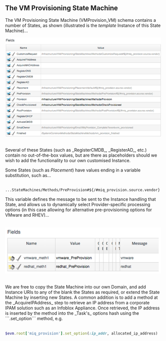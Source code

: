 ## The VM Provisioning State Machine

The VM Provisioning State Machine (VMProvision\_VM) schema contains a number of States, as shown (illustrated is the _template_ Instance of this State Machine)...
<br>

![screenshot](images/screenshot11.png)

<br>
Several of these States (such as _RegisterCMDB_, _RegisterAD_, etc.) contain no out-of-the-box values, but are there as placeholders should we wish to add the functionality to our own customised Instance.

Some States (such as _Placement_) have values ending in a variable substitution, such as...

```
	...StateMachines/Methods/PreProvision#${/#miq_provision.source.vendor}
```

This variable defines the message to be sent to the Instance handling that State, and allows us to dynamically select Provider-specific processing options (in this case allowing for alternative pre-provisioning options for VMware and RHEV)...
<br> <br>

![screenshot](images/screenshot20.png)

<br>
We are free to copy the State Machine into our own Domain, and add Instance URIs to any of the blank the States as required, or extend the State Machine by inserting new States. A common addition is to add a method at the _AcquireIPAddress_ step to retrieve an IP address from a corporate IPAM solution such as an Infoblox Appliance. Once retrieved, the IP address is inserted by the method into the _Task's_ options hash using the ```.set_option``` method, e.g.
<br> <br>

```ruby
$evm.root['miq_provision'].set_option(:ip_addr, allocated_ip_address)
```